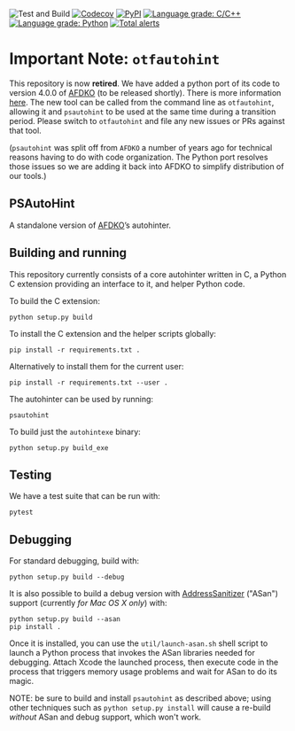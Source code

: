![Test and Build](https://github.com/adobe-type-tools/psautohint/workflows/Test%20and%20Build/badge.svg)
[![Codecov](https://codecov.io/gh/adobe-type-tools/psautohint/branch/master/graph/badge.svg)](https://codecov.io/gh/adobe-type-tools/psautohint)
[![PyPI](https://img.shields.io/pypi/v/psautohint.svg)](https://pypi.org/project/psautohint)
[![Language grade: C/C++](https://img.shields.io/lgtm/grade/cpp/g/adobe-type-tools/psautohint.svg?logo=lgtm&logoWidth=18)](https://lgtm.com/projects/g/adobe-type-tools/psautohint/context:cpp)
[![Language grade: Python](https://img.shields.io/lgtm/grade/python/g/adobe-type-tools/psautohint.svg?logo=lgtm&logoWidth=18)](https://lgtm.com/projects/g/adobe-type-tools/psautohint/context:python)
[![Total alerts](https://img.shields.io/lgtm/alerts/g/adobe-type-tools/psautohint.svg?logo=lgtm&logoWidth=18)](https://lgtm.com/projects/g/adobe-type-tools/psautohint/alerts/)

Important Note: `otfautohint`
=============================

This repository is now **retired**. We have added a python port of its code to
version 4.0.0 of [AFDKO](https://github.com/adobe-type-tools/afdko) (to be
released shortly). There is more information
[here](https://github.com/adobe-type-tools/afdko/blob/develop/docs/otfautohint_Notes.md).
The new tool can be called from the command line as `otfautohint`, allowing it
and `psautohint` to be used at the same time during a transition period.  Please switch to
`otfautohint` and file any new issues or PRs against that tool.

(`psautohint` was split off from `AFDKO` a number of years ago for technical reasons having
to do with code organization. The Python port resolves those issues so we are adding it
back into AFDKO to simplify distribution of our tools.)

PSAutoHint
----------

A standalone version of [AFDKO](https://github.com/adobe-type-tools/afdko)’s
autohinter.

Building and running
--------------------

This repository currently consists of a core autohinter written in C, a
Python C extension providing an interface to it, and helper Python code.

To build the C extension:

    python setup.py build

To install the C extension and the helper scripts globally:

    pip install -r requirements.txt .

Alternatively to install them for the current user:

    pip install -r requirements.txt --user .

The autohinter can be used by running:

    psautohint

To build just the `autohintexe` binary:

    python setup.py build_exe

Testing
-------

We have a test suite that can be run with:

    pytest

Debugging
---------

For standard debugging, build with:

    python setup.py build --debug

It is also possible to build a debug version with [AddressSanitizer](https://github.com/google/sanitizers/wiki/AddressSanitizer) ("ASan") support (currently _for Mac OS X only_)  with:

    python setup.py build --asan
    pip install .

Once it is installed, you can use the `util/launch-asan.sh` shell script to launch a Python process that invokes the ASan libraries needed for debugging. Attach Xcode the launched process, then execute code in the process that triggers memory usage problems and wait for ASan to do its magic.

NOTE: be sure to build and install `psautohint` as described above; using other techniques such as `python setup.py install` will cause a re-build _without_ ASan and debug support, which won't work.

